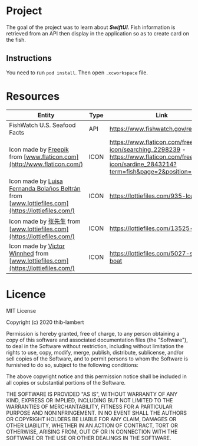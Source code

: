 
# Project

The goal of the project was to learn about ***SwiftUI***.
Fish information is retrieved from an API then display in the application so as to create card on the fish.

## Instructions

You need to run `pod install`.
Then open `.xcworkspace` file.

# Resources

|Entity|Type|Link|
|--|--|--|
|FishWatch U.S. Seafood Facts|API|https://www.fishwatch.gov/resources|
|Icon made by [Freepik](https://www.flaticon.com/authors/freepik) from [www.flaticon.com](http://www.flaticon.com/)|ICON|https://www.flaticon.com/free-icon/searching_2298239 - https://www.flaticon.com/free-icon/sardine_2843214?term=fish&page=2&position=81 - |
|Icon made by [Luisa Fernanda Bolaños Beltrán](https://lottiefiles.com/b.bfer) from [www.lottiefiles.com](https://lottiefiles.com/)|ICON|https://lottiefiles.com/935-loading|
|Icon made by [张先生](https://lottiefiles.com/user/177534) from [www.lottiefiles.com](https://lottiefiles.com/)|ICON|https://lottiefiles.com/13525-empty|
|Icon made by [Victor Winnhed](https://lottiefiles.com/victorw) from [www.lottiefiles.com](https://lottiefiles.com/)|ICON|https://lottiefiles.com/5027-sailing-boat|

# Licence

MIT License

Copyright (c) 2020 thib-lambert

Permission is hereby granted, free of charge, to any person obtaining a copy
of this software and associated documentation files (the "Software"), to deal
in the Software without restriction, including without limitation the rights
to use, copy, modify, merge, publish, distribute, sublicense, and/or sell
copies of the Software, and to permit persons to whom the Software is
furnished to do so, subject to the following conditions:

The above copyright notice and this permission notice shall be included in all
copies or substantial portions of the Software.

THE SOFTWARE IS PROVIDED "AS IS", WITHOUT WARRANTY OF ANY KIND, EXPRESS OR
IMPLIED, INCLUDING BUT NOT LIMITED TO THE WARRANTIES OF MERCHANTABILITY,
FITNESS FOR A PARTICULAR PURPOSE AND NONINFRINGEMENT. IN NO EVENT SHALL THE
AUTHORS OR COPYRIGHT HOLDERS BE LIABLE FOR ANY CLAIM, DAMAGES OR OTHER
LIABILITY, WHETHER IN AN ACTION OF CONTRACT, TORT OR OTHERWISE, ARISING FROM,
OUT OF OR IN CONNECTION WITH THE SOFTWARE OR THE USE OR OTHER DEALINGS IN THE
SOFTWARE.
